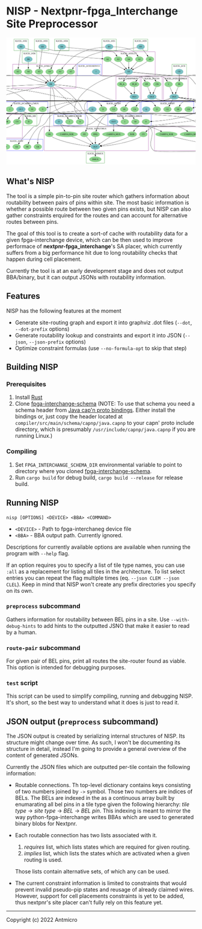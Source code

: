 # NISP - Nextpnr-fpga_Interchange Site Preprocessor

![graph screenshot](nisp_graph_screen.png)

## What's NISP

The tool is a simple pin-to-pin site router which gathers information about routability
between pairs of pins within site. The most basic information is whether a possible
route between two given pins exists, but NISP can also gather constraints erquired for the
routes and can account for alternative routes between pins.

The goal of this tool is to create a sort-of cache with routability data for a given
fpga-interchange device, which can be then used to improve performace of
**nextpnr-fpga_interchange**'s SA placer, which currently suffers from a big performance
hit due to long routability checks that happen during cell placement.

Currently the tool is at an early development stage and does not output BBA/binary, but
it can output JSONs with routability information.

## Features

NISP has the following features at the moment

* Generate site-routing graph and export it into graphviz .dot files
  (`--dot`, `--dot-prefix` options)
* Generate routability lookup and constraints and export it into JSON
  (`--json`, `--json-prefix` options)
* Optimize constraint formulas (use `--no-formula-opt` to skip that step)

## Building NISP

### Prerequisites

1. Install [Rust](https://www.rust-lang.org/)
2. Clone [fpga-interchange-schema](https://github.com/chipsalliance/fpga-interchange-schema)
   (NOTE: To use that schema you need a schema header from
   [Java cap'n proto bindings](https://github.com/capnproto/capnproto-java/tree/81d18463a8f3c98f6d21d4eae27caaca6bace4f7).
   Either install the bindings or, just copy the header located at
   `compiler/src/main/schema/capnp/java.capnp` to your capn' proto include directory, which
   is presumably `/usr/include/capnp/java.capnp` if you are running Linux.)

### Compiling

1. Set `FPGA_INTERCHANGE_SCHEMA_DIR` environmental variable to point to directory where you
   cloned
   [fpga-interchange-schema](https://github.com/chipsalliance/fpga-interchange-schema).
2. Run `cargo build` for debug build, `cargo build --release` for release build.

## Running NISP

```
nisp [OPTIONS] <DEVICE> <BBA> <COMMAND>
```

* `<DEVICE>` - Path to fpga-interchaneg device file
* `<BBA>` - BBA output path. Currently ignored.

Descriptions for currently available options are available when running the program with
`--help` flag.

If an option requires you to specify a list of tile type names, you can use `:all` as a
replacement for listing all tiles in the architecture. To list select entries you can repeat
the flag multiple times (eq. `--json CLEM --json CLEL`). Keep in mind that NISP won't create
any prefix directories you specify on its own.

### `preprocess` subcommand

Gathers information for routability between BEL pins in a site.
Use `--with-debug-hints` to add hints to the outputted JSNO that make it easier to read by
a human.

### `route-pair` subcommand

For given pair of BEL pins, print all routes the site-router found as viable.
This option is intended for debugging purposes.

### `test` script
This script can be used to simplify compiling, running and debugging NISP.
It's short, so the best way to understand what it does is just to read it.

## JSON output (`preprocess` subcommand)

The JSON output is created by serializing internal structures of NISP. Its structure might
change over time. As such, I won't be documenting its structure in detail, instead I'm
going to provide a general overview of the content of generated JSONs.

Currently the JSON files which are outputted per-tile contain the following information:

* Routable connections. Th top-level dictionary contains keys consisting of two numbers
  joined by `->` symbol. Those two numbers are indices of BELs. The BELs are indexed in the
  as a continuous array built by enumarating all bel pins in a tile type given the following
  hierarchy: _tile type_ -> _site type_ -> _BEL_ -> _BEL pin_. This indexing is meant to 
  mirror the way python-fpga-interchange writes BBAs which are used to generated binary blobs
  for Nextpnr.

* Each routable connection has two lists associated with it.
  1. _requires_ list, which lists states which are required for given routing.
  2. _implies_ list, which lists the states which are activated when a given routing is used.

  Those lists contain alternative sets, of which any can be used.

* The current constraint information is limited to constraints that would prevent invalid
  pseudo-pip states and reusage of already claimed wires. However, support for cell placements
  constraints is yet to be added, thus nextpnr's site placer can't fully rely on this feature
  yet.

-------------------------------------------------

Copyright (c) 2022 Antmicro 
